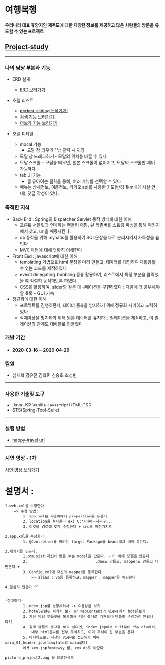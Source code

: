 # 여행복행
#### 우리나라 대표 휴양지인 제주도에 대한 다양한 정보를 제공하고 많은 사람들의 방문을 유도할 수 있는 프로젝트

## [Project-study][project-study-link]

[project-study-link]: https://github.com/JaeHyukSim/project-study/blob/master/README.md "Go project-study!"

-----------

### 나의 담당 부분과 기능
+ ERD 설계
    - [ERD 보러가기][erd-link]
    
    [erd-link]: /ERD.md "Go ERD!"
+ 호텔 리스트
    - [perfect-sliding 보러가기!][perfect-sliding-link]
    
    [perfect-sliding-link]: https://github.com/JaeHyukSim/perfect-sliding "Go perpect-sliding!"
    
    - [검색 기능 보러가기][search-link]
    
    [search-link]: /Search.md "Go Search function!"
    - [더보기 기능 보러가기][more-link]
    
    [more-link]: /more.md "Go more function!"
+ 호텔 디테일
    - modal 기능
        + 모달 창 띄우기 / 밖 클릭 시 꺼짐
	+ 모달 창 드래그하기 - 모달의 위치를 바꿀 수 있다
	+ 모달 스크롤 - 모달을 띄우면, 원본 스크롤이 없어지고, 모달의 스크롤만 제어 가능하다
    - tab UI 기능
        + 텝 유아이는 클릭을 통해, 여러 메뉴를 선택할 수 있다
	+ 메뉴는 상세정보, 이용정보, 카카오 api를 사용한 지도(반경 1km내의 시설 안내), 댓글 작성이 있다.

### 축적한 지식
+ Back End : Spring의 Dispatcher Servlet 동작 방식에 대한 이해
    - 프론트 서블릿과 연계하는 핸들러 매핑, 뷰 리졸버를 스트링 파싱을 통해 패키지에서 찾고, url을 매핑시킨다.
    - db 동작을 위해 mybatis를 활용하여 SQL문장을 따로 분리시켜서 가독성을 높인다.
    - MVC 패턴에 대해 명확히 이해한다
+ Front End : javascript에 대한 이해
    - templating 기법으로 html 문장을 미리 만들고, 데이터를 대입하여 재활용할 수 있는 코드를 제작하였다
    - evemt delegating, bubbling 등을 활용하여, 리스트에서 특정 부분을 클릭했을 때 적절히 동작하도록 하였다.
    - CSS를 활용하여, slider와 같은 애니메이션을 구현하였다 : 다음에 더 공부해야 할 목록 - GUI 가속
+ 정규화에 대한 이해
    - 프로젝트를 진행하면서, 데이터 중복을 방지하기 위해 정규화 시키려고 노력하였다
    - 삭제이상을 방지하기 위해 원본 데이터를 유지하는 릴레이션을 제작하고, 이 릴레이션의 관계도 테이블로 만들었다
### 개발 기간
+ #### 2020-03-16 ~ 2020-04-29
### 팀원 
+ 심재혁 김유진 김학민 신승호 조성빈

-----------

### 사용한 기술및 도구
- Java JSP Vanilla Javascript HTML CSS
- STS(Spring-Tool-Suite)

---------

### 실행 방법
- [happy-travel url][happy-travel-link]

[happy-travel-link]: URL "Go happy-travel!"

-----------

### 시연 영상 - 1차
[시연 영상 보러가기][desc-link]

[desc-link]: https://www.youtube.com/watch?v=Ts9go0W2r6c&feature=youtu.be "Go desc link!"
# 설명서 : 
	1.web.xml을 수정한다
		=> 수정 방법:
			1. app.xml을 우클릭해서 properties를 누른다.
			2. location을 복사한다 ex) C://어쩌구저쩌구...
			3. 이것을 경로에 맞게 수정한다 + src도 마찬가지로  
			
	2.app.xml을 수정한다.
			1. @Controller를 하려는 target Package를 beans태그 내에 놓는다.  
			
	3.패키지를 만든다.
			1.com.sist.자신이 맡은 부분.model을 만든다. - 이 위에 모델을 만든다
			2.                               .dao도 만들고, mapper도 만들고 다 만든다 + 
			3. Config.xml에 자신의 mapper를 등록한다
				=> alias : vo를 등록하고, mapper : mapper를 매핑한다  
				
	4.열심히 만든다 ^^  
	
	
	-참고하기-
			1.index.jsp를 실행시켜서 -> 여행상품 보기
			2. hotel관련된 패키지 보기 or WebContent의 views에서 hotel보기
			3. 자신 담당 탬플릿을 복사해서 자신 폴더로 가져오기(템플릿 수정하면 안됩니다!)
			4. 원래 템플릿 동작을 보고 싶다면, index.jsp에서 c:if문이 있는 div에서,
				내부 html문서를 전부 주석하고, 이미 주석이 된 부분을 푼다
			5. 마지막으로, 자신의 view로 접근하기 위해 main_01_header.jsp(template의 main폴더)
			에서 xxx.jsp?mode=yy 를, xxx.do로 바꾼다
      
   	picture_project2.png 을 참고하시오
